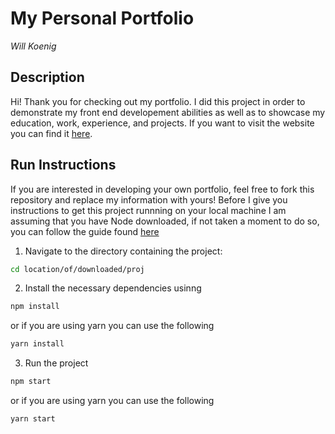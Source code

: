 # My Personal Portfolio
_Will Koenig_

## Description
Hi!  Thank you for checking out my portfolio.  I did this project in order to demonstrate my front end developement abilities as well as to showcase my education, work, experience, and projects.  If you want to visit the website you can find it [here](https://willk0814.github.io/portfolio/).

## Run Instructions
If you are interested in developing your own portfolio, feel free to fork this repository and replace my information with yours!  Before I give you instructions to get this project runnning on your local machine I am assuming that you have Node downloaded, if not taken a moment to do so, you can follow the guide found [here](https://docs.npmjs.com/downloading-and-installing-node-js-and-npm)

1. Navigate to the directory containing the project:
```bash
cd location/of/downloaded/proj
```

2. Install the necessary dependencies usinng
```bash 
npm install 
```
or if you are using yarn you can use the following
```bash
yarn install
```

3. Run the project
```bash
npm start
```
or if you are using yarn you can use the following
```bash
yarn start
```